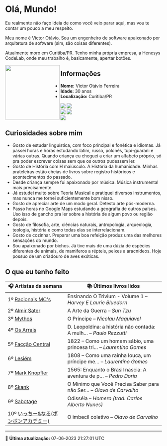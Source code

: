 # Olá, Mundo!

Eu realmente não faço ideia de como você veio parar aqui, mas vou te contar um pouco a meu respeito.

Meu nome é Victor Otávio. Sou um engenheiro de software apaixonado por arquitetura de software (sim, são coisas diferentes).

Atualmente moro em Curitiba/PR. Tenho minha própria empresa, a Henesys CodeLab, onde meu trabalho é, basicamente, apertar botões.

<img align="left" src="https://github.com/vctrtvfrrr/vctrtvfrrr/raw/master/octocat.png" alt="" width="175" />

## Informações

- **Nome:** Victor Otávio Ferreira
- **Idade:** 30 anos
- **Localização:** Curitiba/PR

[![](https://img.shields.io/badge/LinkedIn-victorotavio-blue)](https://www.linkedin.com/in/victorotavio/) [![](https://img.shields.io/badge/Twitter-@vctrtvfrrr-blue)](https://twitter.com/vctrtvfrrr)  
[![](https://img.shields.io/badge/GitHub-vctrtvfrrr-24292e)](https://github.com/vctrtvfrrr) [![](https://img.shields.io/badge/GitLab-vctrtvfrrr-ec5d16)](https://gitlab.com/vctrtvfrrr)  
[![](https://img.shields.io/badge/Email-victor@otavioferreira.com.br-red)](mailto:victor@otavioferreira.com.br)  

## Curiosidades sobre mim

-   Gosto de estudar linguística, com foco principal e fonética e idiomas. Já passei horas e horas estudando latim, russo, polonês, tupi-guarani e várias outras. Quando criança eu cheguei a criar um alfabeto próprio, só pra poder escrever coisas sem que os outros pudessem ler.
-   Gosto de História com H maiúsculo. A História da humanidade. Minhas prateleiras estão cheias de livros sobre registro históricos e acontecimentos do passado.
-   Desde criança sempre fui apaixonado por música. Música instrumental mais precisamente.
-   Já estudei muito sobre Teoria Musical e pratiquei diversos instrumentos, mas nunca me tornei suficientemente bom nisso.
-   Gosto de apreciar arte de um modo geral. Detesto arte pós-moderna.
-   Passo horas no Google Maps estudando a geografia de outros países. Uso isso de gancho pra ler sobre a história de algum povo ou região depois.
-   Gosto de filosofia, arte, ciências naturais, antropologia, arqueologia, teologia, história e como todas elas se interrelacionam.
-   Gosto de cozinhar. Preparar uma boa refeição produz uma das melhores sensações do mundo.
-   Sou apaixonado por bichos. Já tive mais de uma dúzia de espécies diferentes de animais, de mamiferos a répteis, peixes a aracnídeos. Hoje possuo de um criadouro de aves exóticas.


## O que eu tenho feito

|                                                                                             🎧 Artistas da semana                                                                                             |                      📚 Últimos livros lidos                      |
|---------------------------------------------------------------------------------------------------------------------------------------------------------------------------------------------------------------|-------------------------------------------------------------------|
| 1º [Racionais MC's](https://www.last.fm/music/Racionais+MC%27s)                                                                                                                                               | Ensinando O Trivium - Volume 1	–	_Harvey E Laurie Bluedorn_         |
| 2º [Almir Sater](https://www.last.fm/music/Almir+Sater)                                                                                                                                                       | A Arte da Guerra	–	_Sun Tzu_                                        |
| 3º [Mythos](https://www.last.fm/music/Mythos)                                                                                                                                                                 | O Príncipe	–	_Nicolau Maquiavel_                                    |
| 4º [Os Arrais](https://www.last.fm/music/Os+Arrais)                                                                                                                                                           | D. Leopoldina: a história não contada: A mulh…	–	_Paulo Rezzutti_   |
| 5º [Facção Central](https://www.last.fm/music/Fac%C3%A7%C3%A3o+Central)                                                                                                                                       | 1822 – Como um homem sábio, uma princesa tri…	–	_Laurentino Gomes_  |
| 6º [Lesiëm](https://www.last.fm/music/Lesi%C3%ABm)                                                                                                                                                            | 1808 – Como uma rainha louca, um príncipe me…	–	_Laurentino Gomes_  |
| 7º [Mark Knopfler](https://www.last.fm/music/Mark+Knopfler)                                                                                                                                                   | 1565: Enquanto o Brasil nascia: A aventura de p…	–	_Pedro Doria_    |
| 8º [Skank](https://www.last.fm/music/Skank)                                                                                                                                                                   | O Mínimo que Você Precisa Saber para não Ser…	–	_Olavo de Carvalho_ |
| 9º [Sabotage](https://www.last.fm/music/Sabotage)                                                                                                                                                             | Odisséia	–	_Homero (trad. Carlos Alberto Nunes)_                    |
| 10º [いっちー&なる(ボンボンアカデミー)](https://www.last.fm/music/%E3%81%84%E3%81%A3%E3%81%A1%E3%83%BC&%E3%81%AA%E3%82%8B(%E3%83%9C%E3%83%B3%E3%83%9C%E3%83%B3%E3%82%A2%E3%82%AB%E3%83%87%E3%83%9F%E3%83%BC)) | O imbecil coletivo	–	_Olavo de Carvalho_                            |


---

🚀 **Última atualização:** 07-06-2023 21:27:01 UTC